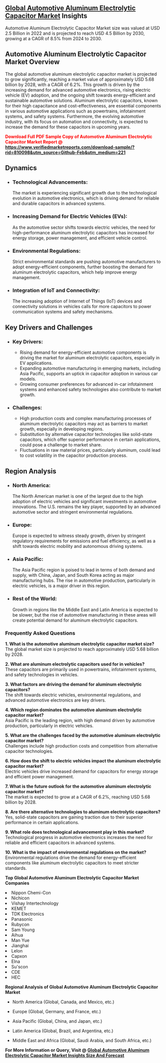<h2><a href="https://www.verifiedmarketreports.com/download-sample/?rid=810098&amp;utm_source=Github&amp;utm_medium=221" target="_blank">Global Automotive Aluminum Electrolytic Capacitor Market</a> Insights</h2><p>Automotive Aluminum Electrolytic Capacitor Market size was valued at USD 2.5 Billion in 2022 and is projected to reach USD 4.5 Billion by 2030, growing at a CAGR of 8.5% from 2024 to 2030.</p><p> <h2>Automotive Aluminum Electrolytic Capacitor Market Overview</h2> <p>The global automotive aluminum electrolytic capacitor market is projected to grow significantly, reaching a market value of approximately USD 5.68 billion by 2028, with a CAGR of 6.2%. This growth is driven by the increasing demand for advanced automotive electronics, rising electric vehicle (EV) adoption, and the ongoing shift towards energy-efficient and sustainable automotive solutions. Aluminum electrolytic capacitors, known for their high capacitance and cost-effectiveness, are essential components in various automotive applications such as powertrains, infotainment systems, and safety systems. Furthermore, the evolving automotive industry, with its focus on automation and connectivity, is expected to increase the demand for these capacitors in upcoming years.</p> <p><strong><p><span class=""><span style="color: #ff0000;"><strong>Download Full PDF Sample Copy of Automotive Aluminum Electrolytic Capacitor Market Report</strong> @ </span><a href="https://www.verifiedmarketreports.com/download-sample/?rid=810098&amp;utm_source=Github-Feb&amp;utm_medium=221" target="_blank">https://www.verifiedmarketreports.com/download-sample/?rid=810098&amp;utm_source=Github-Feb&amp;utm_medium=221</a></span></p></strong></p> <h2>Dynamics</h2> <ul> <li><h3>Technological Advancements:</h3> The market is experiencing significant growth due to the technological evolution in automotive electronics, which is driving demand for reliable and durable capacitors in advanced systems.</li> <li><h3>Increasing Demand for Electric Vehicles (EVs):</h3> As the automotive sector shifts towards electric vehicles, the need for high-performance aluminum electrolytic capacitors has increased for energy storage, power management, and efficient vehicle control.</li> <li><h3>Environmental Regulations:</h3> Strict environmental standards are pushing automotive manufacturers to adopt energy-efficient components, further boosting the demand for aluminum electrolytic capacitors, which help improve energy management.</li> <li><h3>Integration of IoT and Connectivity:</h3> The increasing adoption of Internet of Things (IoT) devices and connectivity solutions in vehicles calls for more capacitors to power communication systems and safety mechanisms.</li> </ul> <h2>Key Drivers and Challenges</h2> <ul> <li><h3>Key Drivers:</h3> <ul> <li>Rising demand for energy-efficient automotive components is driving the market for aluminum electrolytic capacitors, especially in EV applications.</li> <li>Expanding automotive manufacturing in emerging markets, including Asia Pacific, supports an uptick in capacitor adoption in various car models.</li> <li>Growing consumer preferences for advanced in-car infotainment systems and enhanced safety technologies also contribute to market growth.</li> </ul> </li> <li><h3>Challenges:</h3> <ul> <li>High production costs and complex manufacturing processes of aluminum electrolytic capacitors may act as barriers to market growth, especially in developing regions.</li> <li>Substitution by alternative capacitor technologies like solid-state capacitors, which offer superior performance in certain applications, could pose a challenge to market share.</li> <li>Fluctuations in raw material prices, particularly aluminum, could lead to cost volatility in the capacitor production process.</li> </ul> </li> </ul> <h2>Region Analysis</h2> <ul> <li><h3>North America:</h3> The North American market is one of the largest due to the high adoption of electric vehicles and significant investments in automotive innovations. The U.S. remains the key player, supported by an advanced automotive sector and stringent environmental regulations.</li> <li><h3>Europe:</h3> Europe is expected to witness steady growth, driven by stringent regulatory requirements for emissions and fuel efficiency, as well as a shift towards electric mobility and autonomous driving systems.</li> <li><h3>Asia Pacific:</h3> The Asia Pacific region is poised to lead in terms of both demand and supply, with China, Japan, and South Korea acting as major manufacturing hubs. The rise in automotive production, particularly in electric vehicles, is a major driver in this region.</li> <li><h3>Rest of the World:</h3> Growth in regions like the Middle East and Latin America is expected to be slower, but the rise of automotive manufacturing in these areas will create potential demand for aluminum electrolytic capacitors.</li> </ul> <h3>Frequently Asked Questions</h3> <p><strong>1. What is the automotive aluminum electrolytic capacitor market size?</strong><br>The global market size is projected to reach approximately USD 5.68 billion by 2028.</p> <p><strong>2. What are aluminum electrolytic capacitors used for in vehicles?</strong><br>These capacitors are primarily used in powertrains, infotainment systems, and safety technologies in vehicles.</p> <p><strong>3. What factors are driving the demand for aluminum electrolytic capacitors?</strong><br>The shift towards electric vehicles, environmental regulations, and advanced automotive electronics are key drivers.</p> <p><strong>4. Which region dominates the automotive aluminum electrolytic capacitor market?</strong><br>Asia Pacific is the leading region, with high demand driven by automotive production, particularly in electric vehicles.</p> <p><strong>5. What are the challenges faced by the automotive aluminum electrolytic capacitor market?</strong><br>Challenges include high production costs and competition from alternative capacitor technologies.</p> <p><strong>6. How does the shift to electric vehicles impact the aluminum electrolytic capacitor market?</strong><br>Electric vehicles drive increased demand for capacitors for energy storage and efficient power management.</p> <p><strong>7. What is the future outlook for the automotive aluminum electrolytic capacitor market?</strong><br>The market is expected to grow at a CAGR of 6.2%, reaching USD 5.68 billion by 2028.</p> <p><strong>8. Are there alternative technologies to aluminum electrolytic capacitors?</strong><br>Yes, solid-state capacitors are gaining traction due to their superior performance in certain applications.</p> <p><strong>9. What role does technological advancement play in this market?</strong><br>Technological progress in automotive electronics increases the need for reliable and efficient capacitors in advanced systems.</p> <p><strong>10. What is the impact of environmental regulations on the market?</strong><br>Environmental regulations drive the demand for energy-efficient components like aluminum electrolytic capacitors to meet stricter standards.</p> </p><p><strong>Top Global Automotive Aluminum Electrolytic Capacitor Market Companies</strong></p><div data-test-id=""><p><li>Nippon Chemi-Con</li><li> Nichicon</li><li> Vishay Intertechnology</li><li> KEMET</li><li> TDK Electronics</li><li> Panasonic</li><li> Rubycon</li><li> Sam Young</li><li> Aihua</li><li> Man Yue</li><li> Jianghai</li><li> Lelon</li><li> Capxon</li><li> Elna</li><li> Su'scon</li><li> CDE</li><li> HEC</li></p><div><strong>Regional Analysis of&nbsp;Global Automotive Aluminum Electrolytic Capacitor Market</strong></div><ul><li dir="ltr"><p dir="ltr">North America&nbsp;(Global, Canada, and Mexico, etc.)</p></li><li dir="ltr"><p dir="ltr">Europe (Global, Germany, and France, etc.)</p></li><li dir="ltr"><p dir="ltr">Asia Pacific&nbsp;(Global, China, and Japan, etc.)</p></li><li dir="ltr"><p dir="ltr">Latin America&nbsp;(Global, Brazil, and Argentina, etc.)</p></li><li dir="ltr">Middle East and Africa&nbsp;(Global, Saudi Arabia, and South Africa, etc.)</li></ul><p><strong>For More Information or Query, Visit @&nbsp;</strong><strong><a href="https://www.verifiedmarketreports.com/product/automotive-aluminum-electrolytic-capacitor-market/?utm_source=Github&amp;utm_medium=221" target="_blank">Global Automotive Aluminum Electrolytic Capacitor Market Insights Size And Forecast</a></strong></p></div>
